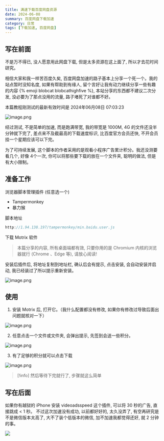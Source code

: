 ```yaml
---
title: 满速下载百度网盘资源
date: 2024-06-08
summary: 百度网盘下载加速
category: 日常
tags: [下载加速, 百度网盘]
---
```


## 写在前面

不是万不得已, 没人愿意用此网盘下载, 但是太多资源在这上面了, 所以才去花时间研究。

相信大家和我一样苦百度久矣, 百度网盘加速的路子基本上分享一个死一个。我的站点暂时没知名度, 如果有帮助到有缘人, 留个言好让我有动力继续分享一些有趣的内容 {% emoji blobcat blobcathighfive %}, 本站分享的东西都不建议二次分发, 没必要为了那点没用的流量, 路子堵死了对谁都不好。

本篇教程刚测试的最新有效时间是 2024年06月08日 07:03:23

![image.png](https://gcore.jsdelivr.net/gh/itangqiao/pic@main/blog/202406080709903.webp)

经过测试, 不是简单的加速, 而是跑满带宽, 我的带宽是 1000M, 4G 的文件还没半分钟就下完了, 差点来不及截最高的下载速度标识, 比百度官方会员还快, 不开会员挂一个星期应该可以下完。

为了可持续发展, 这个脚本的作者采用的是观看小程序广告累计积分。我还没测要看几个, 好像 4个一次, 你可以将那些要下载的放在一个文件夹, 聪明的做法, 但是有大小限制。

## 准备工作

浏览器脚本管理插件 (任意选一个)

- Tampermonkey
- 暴力猴

脚本地址

```ts
http://1.94.138.197/tampermonkey/min.baidu.user.js
```

下载 Motrix 软件

> 本篇分享的内容, 所有桌面端都有效, 只要你用的是 Chromium 内核的浏览器就行 (Chrome 、Edge 等), 请放心阅读!

安装后插件后, 将地址复制到地址栏, 确认后会有提示, 点击安装, 会自动安装并启动, 我已经装过了所以提示重新安装。

![image.png](https://gcore.jsdelivr.net/gh/itangqiao/pic@main/blog/202406080725359.webp)

## 使用

1. 安装 Motrix 后, 打开它。（我什么配置都没有修改, 如果你有修改过导致后面出问题就核对一下）

![image.png](https://gcore.jsdelivr.net/gh/itangqiao/pic@main/blog/202406080731151.webp)

2. 任意点击一个文件或文件夹, 会弹出提示, 先签到会送一些积分。

![image.png](https://gcore.jsdelivr.net/gh/itangqiao/pic@main/blog/202406080734568.webp)

3. 有了足够的积分就可以点击下载

![image.png](https://gcore.jsdelivr.net/gh/itangqiao/pic@main/blog/202406080709903.webp)

> [!info] 然后等待下完就行了, 步骤就这么简单

## 写在后面

如果你有越狱的 iPhone 安装 videoadsspeed 这个插件, 可以将 30 秒的广告, 直接跳成 < 1 秒。
不过这次加速没有成功, 以前都好好的, 太久没弄了, 有空再研究是不是微信版本太高了, 大不了装个低版本的微信, 加不加速我都觉得还好, 就 2 分钟的事。

![](https://gcore.jsdelivr.net/gh/itangqiao/pic@main/blog/IMG_0009.webp)
